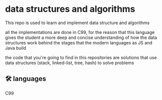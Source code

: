 
# data structures and algorithms

This repo is used to learn and implement data structure and algorithms

all the implementations are done in C99, for the reason that this language gives the student a more deep and concise understanding of how the data structures work behind the stages that the modern languages as JS and Java build

the code that you're going to find in this repositories are solutions that use data structures (stack, linked-list, tree, hash) to solve problems
## 🛠 languages
C99
